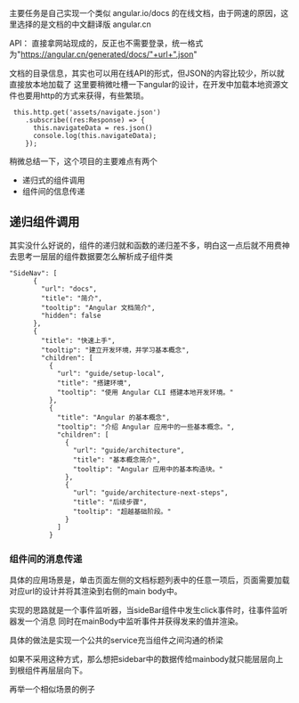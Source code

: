 主要任务是自己实现一个类似 angular.io/docs 的在线文档，由于网速的原因，这里选择的是文档的中文翻译版 angular.cn

API： 直接拿网站现成的，反正也不需要登录，统一格式为"https://angular.cn/generated/docs/"+url+".json"

文档的目录信息，其实也可以用在线API的形式，但JSON的内容比较少，所以就直接放本地加载了
这里要稍微吐槽一下angular的设计，在开发中加载本地资源文件也要用http的方式来获得，有些繁琐。


```
 this.http.get('assets/navigate.json')
    .subscribe((res:Response) => {
      this.navigateData = res.json()
      console.log(this.navigateData);
    });
```


稍微总结一下，这个项目的主要难点有两个
- 递归式的组件调用
- 组件间的信息传递

## 递归组件调用

其实没什么好说的，组件的递归就和函数的递归差不多，明白这一点后就不用费神去思考一层层的组件数据要怎么解析成子组件类
```
"SideNav": [
      {
        "url": "docs",
        "title": "简介",
        "tooltip": "Angular 文档简介",
        "hidden": false
      },
      {
        "title": "快速上手",
        "tooltip": "建立开发环境，并学习基本概念",
        "children": [
          {
            "url": "guide/setup-local",
            "title": "搭建环境",
            "tooltip": "使用 Angular CLI 搭建本地开发环境。"
          },
          {
            "title": "Angular 的基本概念",
            "tooltip": "介绍 Angular 应用中的一些基本概念。",
            "children": [
              {
                "url": "guide/architecture",
                "title": "基本概念简介",
                "tooltip": "Angular 应用中的基本构造块。"
              },
              {
                "url": "guide/architecture-next-steps",
                "title": "后续步骤",
                "tooltip": "超越基础阶段。"
              }
            ]
          }

```


### 组件间的消息传递

具体的应用场景是，单击页面左侧的文档标题列表中的任意一项后，页面需要加载对应url的设计并将其渲染到右侧的main body中。

实现的思路就是一个事件监听器，当sideBar组件中发生click事件时，往事件监听器发一个消息
同时在mainBody中监听事件并获得发来的值并渲染。


具体的做法是实现一个公共的service充当组件之间沟通的桥梁

如果不采用这种方式，那么想把sidebar中的数据传给mainbody就只能层层向上到根组件再层层向下。

再举一个相似场景的例子